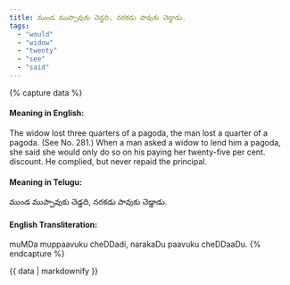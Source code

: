 ```yaml
---
title: ముండ ముప్పావుకు చెడ్డది, నరకడు పావుకు చెడ్డాడు.
tags:
  - "would"
  - "widow"
  - "twenty"
  - "see"
  - "said"
---
```


{% capture data %}
#### Meaning in English:
The widow lost three quarters of a pagoda, the man lost a quarter of a pagoda.
(See No. 281.)
When a man asked a widow to lend him a pagoda, she said she would only do so on his paying her twenty-five per cent. discount. He complied, but never repaid the principal.

#### Meaning in Telugu:
ముండ ముప్పావుకు చెడ్డది, నరకడు పావుకు చెడ్డాడు.

#### English Transliteration:
muMDa muppaavuku cheDDadi, narakaDu paavuku cheDDaaDu.
{% endcapture %}

<div class="notice">{{ data | markdownify }}</div>

